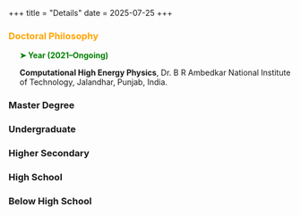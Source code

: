+++
title = "Details"
date = 2025-07-25
+++

### <span style="color: orange;">Doctoral Philosophy</span>

<div style="margin-left: 20px;">
  <p style="color: green; font-weight: bold;">➤ Year (2021–Ongoing)</p>
  <p><strong>Computational High Energy Physics</strong>, Dr. B R Ambedkar National Institute of Technology, Jalandhar, Punjab, India.</p>
</div>




### Master Degree

### Undergraduate

### Higher Secondary

### High School

### Below High School